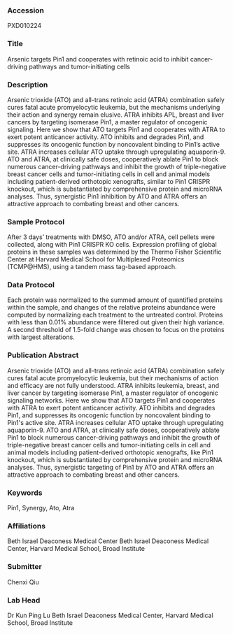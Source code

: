 ### Accession
PXD010224

### Title
Arsenic targets Pin1 and cooperates with retinoic acid to inhibit cancer-driving pathways and tumor-initiating cells

### Description
Arsenic trioxide (ATO) and all-trans retinoic acid (ATRA) combination safely cures fatal acute promyelocytic leukemia, but the mechanisms underlying their action and synergy remain elusive. ATRA inhibits APL, breast and liver cancers by targeting isomerase Pin1, a master regulator of oncogenic signaling. Here we show that ATO targets Pin1 and cooperates with ATRA to exert potent anticancer activity. ATO inhibits and degrades Pin1, and suppresses its oncogenic function by noncovalent binding to Pin1’s active site. ATRA increases cellular ATO uptake through upregulating aquaporin-9. ATO and ATRA, at clinically safe doses, cooperatively ablate Pin1 to block numerous cancer-driving pathways and inhibit the growth of triple-negative breast cancer cells and tumor-initiating cells in cell and animal models including patient-derived orthotopic xenografts, similar to Pin1 CRISPR knockout, which is substantiated by comprehensive protein and microRNA analyses. Thus, synergistic Pin1 inhibition by ATO and ATRA offers an attractive approach to combating breast and other cancers.

### Sample Protocol
After 3 days’ treatments with DMSO, ATO and/or ATRA, cell pellets were collected, along with Pin1 CRISPR KO cells. Expression profiling of global proteins in these samples was determined by the Thermo Fisher Scientific Center at Harvard Medical School for Multiplexed Proteomics (TCMP@HMS), using a tandem mass tag-based approach.

### Data Protocol
Each protein was normalized to the summed amount of quantified proteins within the sample, and changes of the relative proteins abundance were computed by normalizing each treatment to the untreated control. Proteins with less than 0.01% abundance were filtered out given their high variance. A second threshold of 1.5-fold change was chosen to focus on the proteins with largest alterations.

### Publication Abstract
Arsenic trioxide (ATO) and all-trans retinoic acid (ATRA) combination safely cures fatal acute promyelocytic leukemia, but their mechanisms of action and efficacy are not fully understood. ATRA inhibits leukemia, breast, and liver cancer by targeting isomerase Pin1, a master regulator of oncogenic signaling&#xa0;networks. Here we show that ATO targets Pin1 and cooperates with ATRA to exert potent anticancer activity. ATO inhibits and degrades Pin1, and suppresses its oncogenic function by noncovalent binding to Pin1's active site. ATRA increases cellular ATO uptake through upregulating aquaporin-9. ATO and ATRA, at clinically safe doses, cooperatively ablate Pin1 to block numerous cancer-driving pathways and inhibit the growth of triple-negative breast cancer cells and tumor-initiating cells in cell and animal models including patient-derived orthotopic xenografts, like Pin1 knockout, which is substantiated by comprehensive protein and microRNA analyses. Thus, synergistic targeting of Pin1 by ATO and ATRA offers an attractive approach to combating breast and other cancers.

### Keywords
Pin1, Synergy, Ato, Atra

### Affiliations
Beth Israel Deaconess Medical Center
Beth Israel Deaconess Medical Center, Harvard Medical School, Broad Institute

### Submitter
Chenxi Qiu

### Lab Head
Dr Kun Ping Lu
Beth Israel Deaconess Medical Center, Harvard Medical School, Broad Institute


